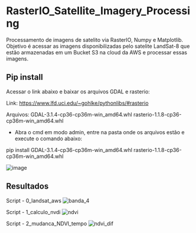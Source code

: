 # RasterIO_Satellite_Imagery_Processing
Processamento de imagens de satelito via RasterIO, Numpy e Matplotlib.
Objetivo é acessar as imagens disponibilizadas pelo satelite LandSat-8 que estão armazenadas em um Bucket S3 na cloud da AWS e processar essas imagens.


## Pip install
Acessar o link abaixo e baixar os arquivos GDAL e rasterio:

Link: https://www.lfd.uci.edu/~gohlke/pythonlibs/#rasterio

Arquivos:
GDAL-3.1.4-cp36-cp36m-win_amd64.whl
rasterio-1.1.8-cp36-cp36m-win_amd64.whl

- Abra o cmd em modo admin, entre na pasta onde os arquivos estão e execute o comando abaixo:

pip install GDAL-3.1.4-cp36-cp36m-win_amd64.whl rasterio-1.1.8-cp36-cp36m-win_amd64.whl

![image](https://user-images.githubusercontent.com/40063504/126878021-1bbcdde6-6e97-4342-b149-101d3a1f6c55.png)


## Resultados

Script - 0_landsat_aws
![banda_4](https://user-images.githubusercontent.com/40063504/126877898-a64bdc79-1a20-45e3-a683-e0c3dade0f98.png)

Script - 1_calculo_nvdi
![ndvi](https://user-images.githubusercontent.com/40063504/126877899-01192e7e-4863-4083-99f2-824c9d904f14.png)

Script - 2_mudanca_NDVI_tempo
![ndvi_dif](https://user-images.githubusercontent.com/40063504/126877904-8183e326-f689-42e6-b6d0-16f090850f8a.png)
